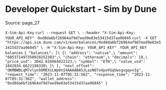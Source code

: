 # Developer Quickstart - Sim by Dune

Source: page_27

`X-Sim-Api-Key` `curl --request GET \
  --header "X-Sim-Api-Key: YOUR_API_KEY"
` `0xd8da6bf26964af9d7eed9e03e53415d37aa96045` `curl -X GET "https://api.sim.dune.com/v1/evm/balances/0xd8da6bf26964af9d7eed9e03e53415d37aa96045" \
     -H "X-Sim-Api-Key: YOUR_API_KEY"
` `YOUR_API_KEY` `balances` `{
"balances": [\
    {\
      "address": "native",\
      "amount": "605371497350928252303",\
      "chain": "ethereum",\
      "decimals": 18,\
      "price_usd": 3042.816964922323,\
      "symbol": "ETH",\
      "value_usd": 1842034.6622198338\
    }\
],
"next_offset": "dKMBWDLqM7vlyn5OMEXsLWp0nI4AAAABA5JLazNO7x4poVGqUwsgxgqvvIg",
"request_time": "2023-11-07T05:31:56Z",
"response_time": "2023-11-07T05:31:56Z",
"wallet_address": "0xd8da6bf26964af9d7eed9e03e53415d37aa96045"
}
`

```

```

```

```

```

```
